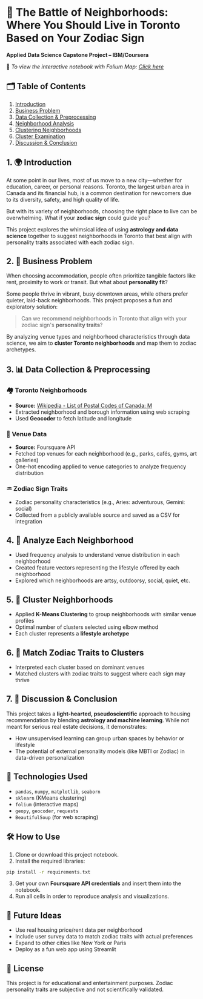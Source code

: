 # 🌌 The Battle of Neighborhoods: Where You Should Live in Toronto Based on Your Zodiac Sign  
**Applied Data Science Capstone Project – IBM/Coursera**

🔗 _To view the interactive notebook with Folium Map: [Click here](#)_

## 🗂️ Table of Contents
1. [Introduction](#1-introduction)  
2. [Business Problem](#2-business-problem)  
3. [Data Collection & Preprocessing](#3-data-collection--preprocessing)  
4. [Neighborhood Analysis](#4-neighborhood-analysis)  
5. [Clustering Neighborhoods](#5-clustering-neighborhoods)  
6. [Cluster Examination](#6-cluster-examination)  
7. [Discussion & Conclusion](#7-discussion--conclusion)  

## 1. 🌍 Introduction
At some point in our lives, most of us move to a new city—whether for education, career, or personal reasons. Toronto, the largest urban area in Canada and its financial hub, is a common destination for newcomers due to its diversity, safety, and high quality of life.

But with its variety of neighborhoods, choosing the right place to live can be overwhelming. What if your **zodiac sign** could guide you?

This project explores the whimsical idea of using **astrology and data science** together to suggest neighborhoods in Toronto that best align with personality traits associated with each zodiac sign.

## 2. 🔮 Business Problem
When choosing accommodation, people often prioritize tangible factors like rent, proximity to work or transit. But what about **personality fit**?

Some people thrive in vibrant, busy downtown areas, while others prefer quieter, laid-back neighborhoods. This project proposes a fun and exploratory solution:

> Can we recommend neighborhoods in Toronto that align with your zodiac sign's **personality traits**?

By analyzing venue types and neighborhood characteristics through data science, we aim to **cluster Toronto neighborhoods** and map them to zodiac archetypes.

## 3. 📊 Data Collection & Preprocessing

### 🏘️ Toronto Neighborhoods
- **Source:** [Wikipedia - List of Postal Codes of Canada: M](https://en.wikipedia.org/wiki/List_of_postal_codes_of_Canada:_M)
- Extracted neighborhood and borough information using web scraping
- Used **Geocoder** to fetch latitude and longitude

### 📍 Venue Data
- **Source:** Foursquare API
- Fetched top venues for each neighborhood (e.g., parks, cafés, gyms, art galleries)
- One-hot encoding applied to venue categories to analyze frequency distribution

### ♒ Zodiac Sign Traits
- Zodiac personality characteristics (e.g., Aries: adventurous, Gemini: social)
- Collected from a publicly available source and saved as a CSV for integration

## 4. 🧪 Analyze Each Neighborhood
- Used frequency analysis to understand venue distribution in each neighborhood
- Created feature vectors representing the lifestyle offered by each neighborhood
- Explored which neighborhoods are artsy, outdoorsy, social, quiet, etc.

## 5. 🔗 Cluster Neighborhoods
- Applied **K-Means Clustering** to group neighborhoods with similar venue profiles
- Optimal number of clusters selected using elbow method
- Each cluster represents a **lifestyle archetype**

## 6. 🌠 Match Zodiac Traits to Clusters
- Interpreted each cluster based on dominant venues
- Matched clusters with zodiac traits to suggest where each sign may thrive

## 7. 💬 Discussion & Conclusion
This project takes a **light-hearted, pseudoscientific** approach to housing recommendation by blending **astrology and machine learning**. While not meant for serious real estate decisions, it demonstrates:

- How unsupervised learning can group urban spaces by behavior or lifestyle
- The potential of external personality models (like MBTI or Zodiac) in data-driven personalization

## 📌 Technologies Used
- `pandas`, `numpy`, `matplotlib`, `seaborn`
- `sklearn` (KMeans clustering)
- `folium` (interactive maps)
- `geopy`, `geocoder`, `requests`
- `BeautifulSoup` (for web scraping)

## 🛠️ How to Use

1. Clone or download this project notebook.
2. Install the required libraries:

```bash
pip install -r requirements.txt
```

3. Get your own **Foursquare API credentials** and insert them into the notebook.
4. Run all cells in order to reproduce analysis and visualizations.

## 🤔 Future Ideas
- Use real housing price/rent data per neighborhood
- Include user survey data to match zodiac traits with actual preferences
- Expand to other cities like New York or Paris
- Deploy as a fun web app using Streamlit

## 📜 License
This project is for educational and entertainment purposes. Zodiac personality traits are subjective and not scientifically validated.